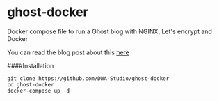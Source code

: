 # ghost-docker

Docker compose file to run a Ghost blog with NGINX, Let's encrypt and Docker

You can read the blog post about this [here](blog.dwastudio.fr/creer-son-blog-ghost-docker-nginx)

####Installation 
```
git clone https://github.com/DWA-Studio/ghost-docker
cd ghost-docker
docker-compose up -d
```
